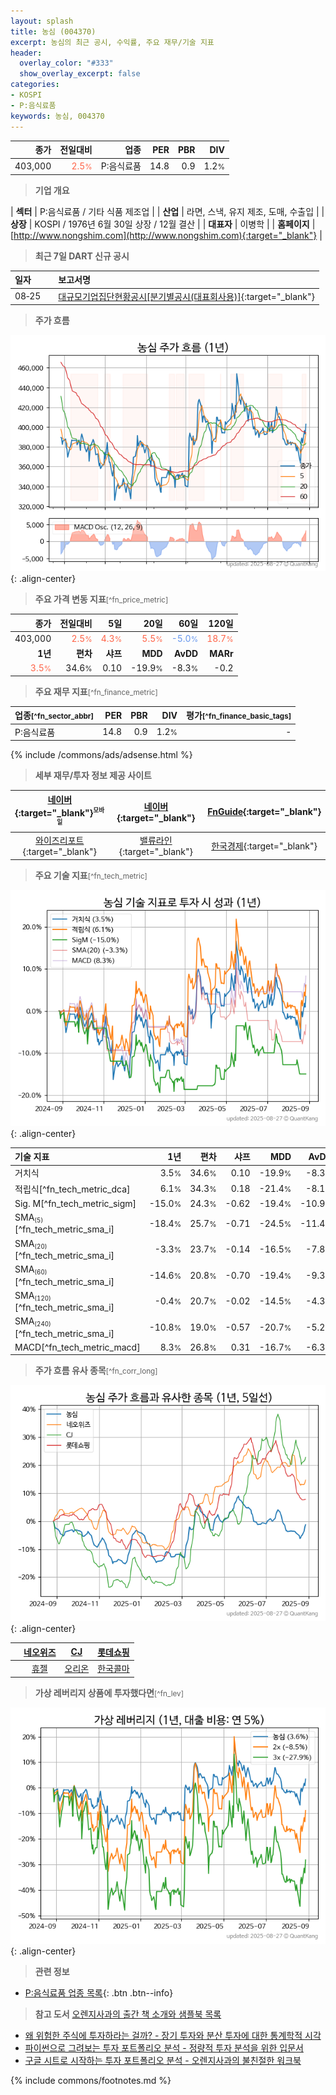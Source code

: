 ```yaml
---
layout: splash
title: 농심 (004370)
excerpt: 농심의 최근 공시, 수익률, 주요 재무/기술 지표
header:
  overlay_color: "#333"
  show_overlay_excerpt: false
categories:
- KOSPI
- P:음식료품
keywords: 농심, 004370
---
```


| **종가** | **전일대비** | **업종** | **PER** | **PBR** | **DIV** |
| -------: | -----------: | -------: | ------: | ------: | ------: |
| 403,000 | <span style="color: tomato">2.5<small>%</small></span> | P:음식료품 | 14.8 | 0.9 | 1.2<small>%</small> |

<!-- more -->


> **기업 개요**<a id="company"></a>

| <span style="white-space:nowrap;">**섹터**</span> | P:음식료품 / 기타 식품 제조업 |
| <span style="white-space:nowrap;">**산업**</span> | 라면, 스낵, 유지 제조, 도매, 수출입 |
| <span style="white-space:nowrap;">**상장**</span> | KOSPI / 1976년 6월 30일 상장 / 12월 결산 |
| <span style="white-space:nowrap;">**대표자**</span> | 이병학 |
| <span style="white-space:nowrap;">**홈페이지**</span> | [http://www.nongshim.com](http://www.nongshim.com){:target="_blank"} |


> **최근 7일 DART 신규 공시**<a id="dart"></a>

| **일자** |      | **보고서명** |
| :------- | :--- | :----------- |
| 08&#x2011;25 | | [대규모기업집단현황공시[분기별공시(대표회사용)]](https://dart.fss.or.kr/dsaf001/main.do?rcpNo=20250825000218){:target="_blank"} |


> **주가 흐름**<a id="price"></a>

![004370](/stock/images/004370.png){: .align-center}


> **주요 가격 변동 지표**<small>[^fn_price_metric]</small>

| **종가** | **전일대비** | **5일** | **20일** | **60일** | **120일** |
| -------: | -----------: | ------: | -------: | -------: | --------: |
| 403,000 | <span style="color: tomato">2.5<small>%</small></span> | <span style="color: tomato">4.3<small>%</small></span> | <span style="color: tomato">5.5<small>%</small></span> | <span style="color: cornflowerblue">-5.0<small>%</small></span> | <span style="color: tomato">18.7<small>%</small></span> |
| **1년** | **편차** | **샤프** | **MDD** | **AvDD** | **MARr** |
| <span style="color: tomato">3.5<small>%</small></span> | 34.6<small>%</small> | 0.10 | -19.9<small>%</small> | -8.3<small>%</small> | -0.2 |


> **주요 재무 지표**<small>[^fn_finance_metric]</small>

| **업종**<small>[^fn_sector_abbr]</small> | **PER** | **PBR** | **DIV** | **평가**<small>[^fn_finance_basic_tags]</small> |
| :--------------------------------------- | ------: | ------: | ------: | ----------------------------------------------: |
| P:음식료품 | 14.8 | 0.9 | 1.2<small>%</small> | - |



{% include /commons/ads/adsense.html %}

> **세부 재무/투자 정보 제공 사이트**

| [네이버](https://m.stock.naver.com/domestic/stock/004370/finance/summary){:target="_blank"}<sup><small>모바일</small></sup> | [네이버](https://finance.naver.com/item/coinfo.naver?code=004370){:target="_blank"} | [FnGuide](https://comp.fnguide.com/SVO2/ASP/SVD_Invest.asp?gicode=A004370&MenuYn=Y){:target="_blank"} |
| :---: | :---: | :---: |
| [와이즈리포트](https://comp.wisereport.co.kr/company/c1040001.aspx?cmp_cd=004370){:target="_blank"} | [밸류라인](https://www.valueline.co.kr/finance/summary/004370){:target="_blank"} | [한국경제](https://markets.hankyung.com/stock/004370/financial-summary){:target="_blank"} |


> **주요 기술 지표**<small>[^fn_tech_metric]</small>


![004370](/stock/images/004370_tech.png){: .align-center}

| **기술 지표** | **1년** | **편차** | **샤프** | **MDD** | **AvDD** |
| :------------ | ------: | -----------: | -------: | ------: | -------: |
| 거치식 | 3.5<small>%</small> | 34.6<small>%</small> | 0.10 | -19.9<small>%</small> | -8.3<small>%</small> |
| 적립식[^fn_tech_metric_dca] | 6.1<small>%</small> | 34.3<small>%</small> | 0.18 | -21.4<small>%</small> | -8.1<small>%</small> |
| Sig. M[^fn_tech_metric_sigm] | -15.0<small>%</small> | 24.3<small>%</small> | -0.62 | -19.4<small>%</small> | -10.9<small>%</small> |
| SMA<small><sub>(5)</sub></small>[^fn_tech_metric_sma_i] | -18.4<small>%</small> | 25.7<small>%</small> | -0.71 | -24.5<small>%</small> | -11.4<small>%</small> |
| SMA<small><sub>(20)</sub></small>[^fn_tech_metric_sma_i] | -3.3<small>%</small> | 23.7<small>%</small> | -0.14 | -16.5<small>%</small> | -7.8<small>%</small> |
| SMA<small><sub>(60)</sub></small>[^fn_tech_metric_sma_i] | -14.6<small>%</small> | 20.8<small>%</small> | -0.70 | -19.4<small>%</small> | -9.3<small>%</small> |
| SMA<small><sub>(120)</sub></small>[^fn_tech_metric_sma_i] | -0.4<small>%</small> | 20.7<small>%</small> | -0.02 | -14.5<small>%</small> | -4.3<small>%</small> |
| SMA<small><sub>(240)</sub></small>[^fn_tech_metric_sma_i] | -10.8<small>%</small> | 19.0<small>%</small> | -0.57 | -20.7<small>%</small> | -5.2<small>%</small> |
| MACD[^fn_tech_metric_macd] | 8.3<small>%</small> | 26.8<small>%</small> | 0.31 | -16.7<small>%</small> | -6.3<small>%</small> |


> **주가 흐름 유사 종목**<a id="corr"></a><small>[^fn_corr_long]</small>

![004370](/stock/images/004370_corr.png){: .align-center}

|       | [네오위즈](/095660/) | [CJ](/001040/) | [롯데쇼핑](/023530/) |
| :---: | :------------------------------------: | :------------------------------------: | :------------------------------------: |
|       | [휴젤](/145020/) | [오리온](/271560/) | [한국콜마](/161890/) |


> **가상 레버리지 상품에 투자했다면**<a id="2x"></a><small>[^fn_lev]</small>

![004370](/stock/images/004370_2x.png){: .align-center}


> **관련 정보**

- [P:음식료품 업종 목록](/stats/sector/kospi_업종_음식료품_종목/){: .btn .btn--info}

> **참고 도서** [오렌지사과의 출간 책 소개와 샘플북 목록](https://kongdori.tistory.com/691)

- [왜 위험한 주식에 투자하라는 걸까? - 장기 투자와 분산 투자에 대한 통계학적 시각](https://kongdori.tistory.com/421)
- [파이썬으로 그려보는 투자 포트폴리오 분석  - 정량적 투자 분석을 위한 입문서](https://kongdori.tistory.com/643)
- [구글 시트로 시작하는 투자 포트폴리오 분석 - 오렌지사과의 불친절한 워크북](https://kongdori.tistory.com/449)


{% include commons/footnotes.md %}